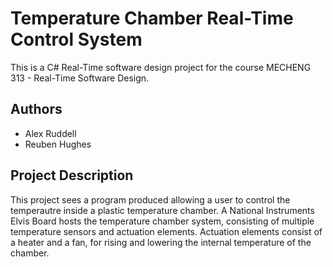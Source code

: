 # Temperature Chamber Real-Time Control System
This is a C# Real-Time software design project for the course MECHENG 313 - Real-Time Software Design.

## Authors
- Alex Ruddell
- Reuben Hughes

## Project Description
This project sees a program produced allowing a user to control the temperautre inside a plastic temperature chamber. A National Instruments Elvis Board hosts the temperature chamber system, consisting of multiple temperature sensors and actuation elements. Actuation elements consist of a heater and a fan, for rising and lowering the internal temperature of the chamber.
